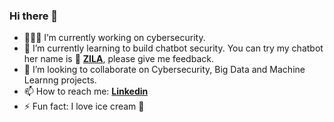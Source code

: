 ### Hi there 👋

<!--
**priscilita/priscilita** is a ✨ _special_ ✨ repository because its `README.md` (this file) appears on your GitHub profile.

Here are some ideas to get you started:


-->

- 👩🏻‍💻 I’m currently working on cybersecurity.
- 📓 I’m currently learning to build chatbot security. You can try my chatbot her name is 🤖 **[ZILA](https://t.me/cyberzilabot)**, please give me feedback.
- 🤝 I’m looking to collaborate on Cybersecurity, Big Data and Machine Learnng projects.
- 📫 How to reach me: **[Linkedin](https://www.linkedin.com/in/priscila-maldonado/)**
- ⚡ Fun fact: I love ice cream 🍨
